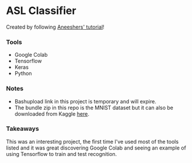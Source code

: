 # ASL Classifier 
Created by following [Aneeshers' tutorial](https://github.com/Aneeshers/Sign_language_Classifier)!
### Tools
* Google Colab
* Tensorflow
* Keras
* Python
### Notes
* Bashupload link in this project is temporary and will expire.
* The bundle zip in this repo is the MNIST dataset but it can also be downloaded from Kaggle [here](https://www.kaggle.com/datamunge/sign-language-mnist?).
### Takeaways
This was an interesting project, the first time I've used most of the tools listed and it was great discovering Google Colab and seeing an example of using Tensorflow to train and test recognition. 